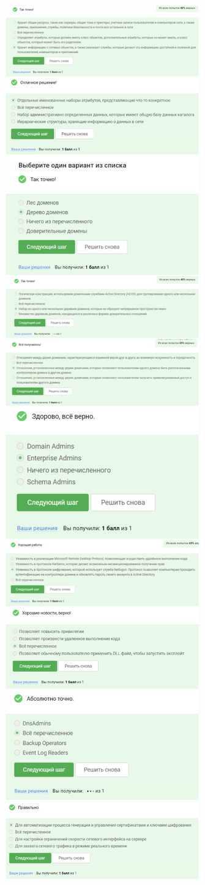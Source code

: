 <img src="14.7.1.png" alt="14.7.1" >

<img src="14.7.2.png" alt="14.7.2" >

<img src="14.7.3.png" alt="14.7.3" >

<img src="14.7.4.png" alt="14.7.4" >

<img src="14.7.5.png" alt="14.7.5" >

<img src="14.7.6.png" alt="14.7.6" >

<img src="14.7.7.png" alt="14.7.7" >

<img src="14.7.8.png" alt="14.7.8" >

<img src="14.7.9.png" alt="14.7.9" >

<img src="14.7.10.png" alt="14.7.10" >